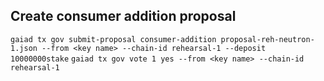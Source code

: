 ## Create consumer addition proposal

`gaiad tx gov submit-proposal consumer-addition proposal-reh-neutron-1.json --from <key name> --chain-id rehearsal-1 --deposit 10000000stake`
`gaiad tx gov vote 1 yes --from <key name> --chain-id rehearsal-1`

